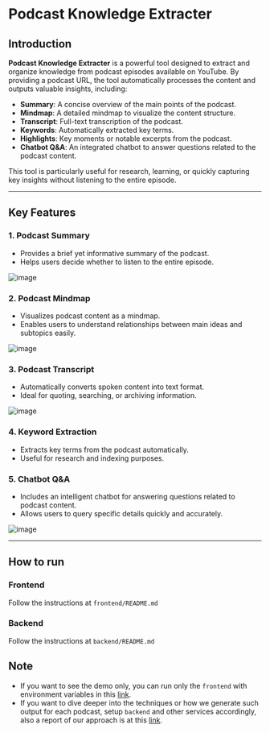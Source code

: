 # Podcast Knowledge Extracter

## Introduction
**Podcast Knowledge Extracter** is a powerful tool designed to extract and organize knowledge from podcast episodes available on YouTube. By providing a podcast URL, the tool automatically processes the content and outputs valuable insights, including:

- **Summary**: A concise overview of the main points of the podcast.
- **Mindmap**: A detailed mindmap to visualize the content structure.
- **Transcript**: Full-text transcription of the podcast.
- **Keywords**: Automatically extracted key terms.
- **Highlights**: Key moments or notable excerpts from the podcast.
- **Chatbot Q&A**: An integrated chatbot to answer questions related to the podcast content.

This tool is particularly useful for research, learning, or quickly capturing key insights without listening to the entire episode.

---

## Key Features

### 1. Podcast Summary
- Provides a brief yet informative summary of the podcast.
- Helps users decide whether to listen to the entire episode.
  
![image](https://github.com/user-attachments/assets/e1296eee-5c9f-4c8e-84be-91993e036563)

### 2. Podcast Mindmap
- Visualizes podcast content as a mindmap.
- Enables users to understand relationships between main ideas and subtopics easily.
  
![image](https://github.com/user-attachments/assets/573267e5-e2d4-4ea6-af31-44fe3ffa727c)

### 3. Podcast Transcript
- Automatically converts spoken content into text format.
- Ideal for quoting, searching, or archiving information.

![image](https://github.com/user-attachments/assets/8ce4f23f-c2f4-4fa2-bef0-6bde2b16f2ab)

### 4. Keyword Extraction
- Extracts key terms from the podcast automatically.
- Useful for research and indexing purposes.

### 5. Chatbot Q&A
- Includes an intelligent chatbot for answering questions related to podcast content.
- Allows users to query specific details quickly and accurately.
  
![image](https://github.com/user-attachments/assets/f89cfb85-96c6-4e33-8a14-fab19d65777f)

---

## How to run

### Frontend

Follow the instructions at `frontend/README.md`

### Backend

Follow the instructions at `backend/README.md`


## Note
- If you want to see the demo only, you can run only the `frontend` with environment variables in this [link](https://docs.google.com/document/d/18ZtEXC0dlvbM4FY9vixdakgLAjMjx9v_wc9UoDauAjQ/edit?usp=sharing).
- If you want to dive deeper into the techniques or how we generate such output for each podcast, setup `backend` and other services accordingly, also a report of our approach is at this [link](https://drive.google.com/file/d/10VIqcAYxrZOKXohJRM_j4vyYw38J7Pqy/view).








